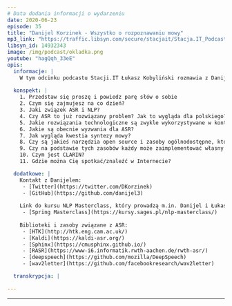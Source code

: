 ```yaml
---
# Data dodania informacji o wydarzeniu
date: 2020-06-23
episode: 35
title: "Danijel Korzinek - Wszystko o rozpoznawaniu mowy"
mp3_link: "https://traffic.libsyn.com/secure/stacjait/Stacja.IT_Podcast_35_Danijel_Korzinek_-_Wszystko_o_rozpoznawaniu_mowy.mp3"
libsyn_id: 14932343
image: /img/podcast/okladka.png
youtube: "hagQqh_33eE"
opis:
  informacje: |
    W tym odcinku podcastu Stacji.IT Łukasz Kobyliński rozmawia z Danijelem Korzinkiem, który na co dzień zajmuje się technologią ASR, czyli rozpoznawaniem mowy. 
  
  konspekt: |
    1. Przedstaw się proszę i powiedz parę słów o sobie
    2. Czym się zajmujesz na co dzień?
    3. Jaki związek ASR i NLP?
    4. Czy ASR to już rozwiązany problem? Jak to wygląda dla polskiego?
    5. Jakie rozwiązania technologiczne są zwykle wykorzystywane w kontekście ASR?
    6. Jakie są obecnie wyzwania dla ASR?
    7. Jak wygląda kwestia syntezy mowy?
    8. Czy są jakieś narzędzia open source i zasoby ogólnodostępne, które realizują te zadania?
    9. Czy na podstawie tych zasobów każdy może zaimplementować własny system ASR?
    10. Czym jest CLARIN?
    11. Gdzie można Cię spotkać/znaleźć w Internecie?

  dodatkowe: |
    Kontakt z Danijelem:
     - [Twitter](https://twitter.com/DKorzinek)
     - [GitHub](https://github.com/danijel3)
     
    Link do kursu NLP Masterclass, który prowadzą m.in. Danijel i Łukasz
     - [Spring Masterclass](https://kursy.sages.pl/nlp-masterclass/)
     
    Biblioteki i zasoby związane z ASR:
     - [HTK](http://htk.eng.cam.ac.uk/)
     - [Kaldi](https://kaldi-asr.org/)
     - [Sphinx](https://cmusphinx.github.io/)
     - [RASR](https://www-i6.informatik.rwth-aachen.de/rwth-asr/)
     - [deepspeech](https://github.com/mozilla/DeepSpeech)
     - [wav2letter](https://github.com/facebookresearch/wav2letter)

  transkrypcja: | 
    
---
```



















  
---
